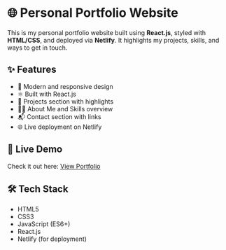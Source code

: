 # 🌐 Personal Portfolio Website

This is my personal portfolio website built using **React.js**, styled with **HTML/CSS**, and deployed via **Netlify**. It highlights my projects, skills, and ways to get in touch.

## ✨ Features

- 🎨 Modern and responsive design
- ⚛️ Built with React.js
- 📂 Projects section with highlights
- 👨‍💻 About Me and Skills overview
- 📬 Contact section with links
- 🌐 Live deployment on Netlify

## 🚀 Live Demo

Check it out here: [View Portfolio]([(https://bandis-portfolio.netlify.app/)])

## 🛠 Tech Stack

- HTML5  
- CSS3  
- JavaScript (ES6+)  
- React.js  
- Netlify (for deployment)
